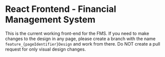 # React Frontend - Financial Management System

This is the current working front-end for the FMS. If you need to make changes to the design in any page, please create a branch with the name `feature_{pageIdentifier}Design` and work from there. Do NOT create a pull request for only visual design changes.